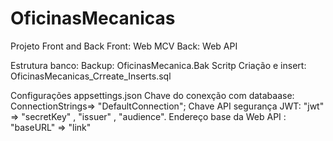 # OficinasMecanicas
Projeto Front and Back 
    Front: Web MCV
    Back:  Web API

Estrutura banco:
  Backup: OficinasMecanica.Bak
  Scritp Criação e insert: OficinasMecanicas_Crreate_Inserts.sql

Configurações
    appsettings.json
     Chave do conexção com databaase:  ConnectionStrings=> "DefaultConnection";
     Chave API segurança JWT:  "jwt" =>  "secretKey" , "issuer" , "audience".
     Endereço base da Web API : "baseURL" =>  "link"
     
